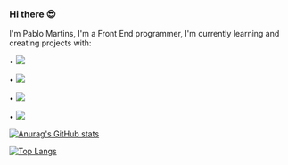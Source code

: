 ### Hi there 😎

I'm Pablo Martins, I'm a Front End programmer, I'm currently learning and creating projects with:

• <img src="https://img.shields.io/badge/HTML5-E34F26?style=for-the-badge&logo=html5&logoColor=white"/>

• <img src="https://img.shields.io/badge/CSS3-1572B6?style=for-the-badge&logo=css3&logoColor=white"/>

• <img src="https://img.shields.io/badge/JavaScript-F7DF1E?style=for-the-badge&logo=javascript&logoColor=black"/>

• <img src="https://img.shields.io/badge/React-20232A?style=for-the-badge&logo=react&logoColor=61DAFB"/>

[![Anurag's GitHub stats](https://github-readme-stats.vercel.app/api?username=PabloMartinsDev)](https://github.com/anuraghazra/github-readme-stats)

[![Top Langs](https://github-readme-stats.vercel.app/api/top-langs/?username=PabloMartinsDev)](https://github.com/anuraghazra/github-readme-stats)


